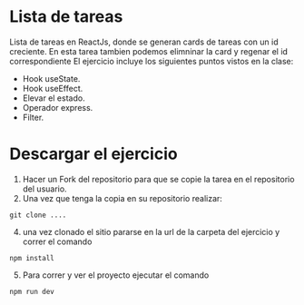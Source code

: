 # Lista de tareas 
Lista de tareas en ReactJs, donde se generan cards de tareas con un id creciente. En esta tarea tambien podemos elimninar la card y regenar el id correspondiente
El ejercicio incluye los siguientes puntos vistos en la clase:
- Hook useState.
- Hook useEffect.
- Elevar el estado.
- Operador express.
- Filter.

Descargar el ejercicio
=
1. Hacer un Fork del repositorio para que se copie la tarea en el repositorio del usuario.
2. Una vez que tenga la copia en su repositorio realizar:
   
``git clone ....``

4. una vez clonado el sitio pararse en la url de la carpeta del ejercicio y correr el comando
   
`npm install`

5. Para correr y ver el proyecto ejecutar el comando

`npm run dev`

